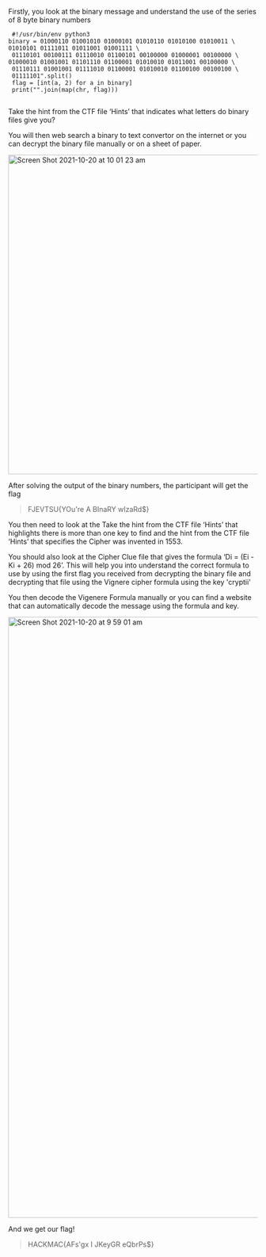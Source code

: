 Firstly, you look at the binary message and understand the use of the series of 8 byte binary numbers

```
 #!/usr/bin/env python3 
binary = 01000110 01001010 01000101 01010110 01010100 01010011 \ 
01010101 01111011 01011001 01001111 \ 
 01110101 00100111 01110010 01100101 00100000 01000001 00100000 \ 
01000010 01001001 01101110 01100001 01010010 01011001 00100000 \ 
 01110111 01001001 01111010 01100001 01010010 01100100 00100100 \ 
 01111101".split() 
 flag = [int(a, 2) for a in binary] 
 print("".join(map(chr, flag))) 
 
```

Take the hint from the CTF file ‘Hints’ that indicates what letters do binary files give you?


You will then web search a binary to text convertor on the internet or you can 
decrypt the binary file manually or on a sheet of paper.

<img width="645" alt="Screen Shot 2021-10-20 at 10 01 23 am" src="https://user-images.githubusercontent.com/68882121/138002164-08a2d83c-75f5-4223-8044-6646d3c87056.png">



After solving the output of the binary numbers, the participant will get the flag 
> FJEVTSU{YOu're A BInaRY wIzaRd$}

You then need to look at the Take the hint from the CTF file ‘Hints’ that highlights there is more than one key to find and the hint from the CTF file ‘Hints’ that specifies the Cipher was invented in 1553.

You should also look at the Cipher Clue file that gives the formula ‘Di = (Ei - Ki + 26) mod 26’. This will help you into understand the correct formula to use by using the first flag you received from decrypting the binary file and decrypting that file using the Vignere cipher formula using the key 'cryptii'

You then decode the Vigenere Formula manually or you can find a website that can automatically decode the message using the formula and key.

<img width="1213" alt="Screen Shot 2021-10-20 at 9 59 01 am" src="https://user-images.githubusercontent.com/68882121/138001953-2a5c4946-93b2-43d8-8a7b-0a845cf72ad7.png">

And we get our flag! 
> HACKMAC{AFs'gx I JKeyGR eQbrPs$}

